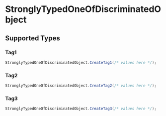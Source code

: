 # StronglyTypedOneOfDiscriminatedObject


## Supported Types

### Tag1

```csharp
StronglyTypedOneOfDiscriminatedObject.CreateTag1(/* values here */);
```

### Tag2

```csharp
StronglyTypedOneOfDiscriminatedObject.CreateTag2(/* values here */);
```

### Tag3

```csharp
StronglyTypedOneOfDiscriminatedObject.CreateTag3(/* values here */);
```
